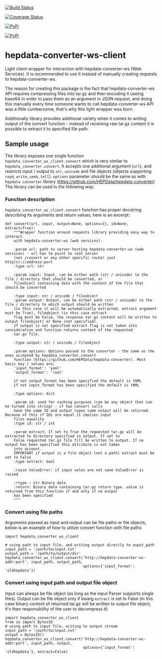 [![Build Status](https://travis-ci.org/HEPData/hepdata-converter-ws-client.svg?branch=master)](https://travis-ci.org/HEPData/hepdata-converter-ws-client)

[![Coverage Status](https://coveralls.io/repos/HEPData/hepdata-converter-ws-client/badge.svg?branch=master&service=github)](https://coveralls.io/github/HEPData/hepdata-converter-ws-client?branch=master)

[![PyPi](https://img.shields.io/pypi/dm/hepdata-converter-ws-client.svg)](https://pypi.python.org/pypi/hepdata-converter-ws-client/)

[![PyPi](https://img.shields.io/github/license/hepdata/hepdata-converter-ws-client.svg)](https://github.com/HEPData/hepdata-converter-ws-client/blob/master/LICENSE.txt)


# hepdata-converter-ws-client

Light client wrapper for interaction with hepdata-converter-ws (Web Services).
It is recommended to use it instead of manually creating requests to hepdata-converter-ws.

The reason for creating this package is the fact that hepdata-converter-ws API requires compressing files into
tar.gz and then encoding it useing base64 in order to pass them as an argument in JSON request, and doing this manually
every time someone wants to call hepdata-converter-ws API was a little cumbersome, that's why this light wrapper was
born.

Additionally library provides additional variety when it comes to writing output of the convert function - instead
of receiving raw tar.gz content it is possible to extract it to specified file path.

## Sample usage

The library exposes one single function ```hepdata_converter_ws_client.convert``` which is very similar to
```hepdata_converter.convert```. It accepts one additional argument (```url```), and restricts input / output to
```str```, ```unicode``` and file objects (objects supporting ```read```, ```write```, ```seek```, ```tell```).
```options``` parameter should be the same as with ```hepdata_converter``` library (https://github.com/HEPData/hepdata-converter)
The library can be used in the following way:

### Function description

```hepdata_converter_ws_client.convert``` function has proper docstring describing its arguments and return values, here is an excerpt:

```
def convert(url, input, output=None, options={}, id=None, extract=True):
    """Wrapper function around requests library providing easy way to interact
    with hepdata-converter-ws (web services).

    :param url: path to server hosting hepdata-converter-ws (web services) - url has to point to root server
    (not /convert or any other specific route) just http(s)://address:port
    :type url: str

    :param input: Input, can be either path (str / unicode) to the file / directory that should be converted, or
    fileobject containing data with the content of the file that should be converted

    :type input: str / unicode / fileobject
    :param output: Output, can be either path (str / unicode) to the file / directory to which output should be written
    (in this case it will be automatically extracted, extract argument must be True), fileobject (in this case extract
    flag must be False, the response tar.gz content will be written to output fileobject) or None (not specified).
    If output is not specified extract flag is not taken into consideration and function returns content of the requested
    tar.gz file.

    :type output: str / unicode / fileobject

    :param options: Options passed to the converter - the same as the ones accepted by hepdata_converter.convert
    function (https://github.com/HEPData/hepdata-converter). Most basic key / values are:
    'input_format': 'yaml'
    'output_format': 'root'

    if not output_format has been specified the default is YAML
    if not input_format has been specified the default is YAML

    :type options: dict

    :param id: used for caching purposes (can be any object that can be turned into string) - if two convert calls
    have the same ID and output types same output will be returned. Because of this if IDs are equal it implies input
    files equality
    :type id: str / int

    :param extract: If set to True the requested tar.gz will be extracted to directory specified in output. If set to
    False requested tar.gz file fill be written to output. If no output has been specified this attribute is not taken
    into account.
    IMPORTANT if output is a file object (not a path) extract must be set to False
    :type extract: bool

    :raise ValueError: if input vales are not sane ValueError is raised

    :rtype : str Binary data
    :return: Binary data containing tar.gz return type. value is returned from this function if and only if no output
    has been specified
    """
```


### Convert using file paths

Arguments passed as input and output can be file paths or file objects, below is an example
of how to utilize convert function with file paths

```
import hepdata_converter_ws_client

# using path to input file, and writing output directly to ouput_path
input_path = '/path/to/input.txt'
output_path = '/path/to/output/dir'
hepdata_converter_ws_client.convert('http://hepdata-converter-ws-addr:port', input_path, output_path,
                                    options={'input_format': 'oldhepdata'})
```

### Convert using input path and output file object

Input can always be file object (as long as the input Parser supports single files). Output can be file object
only if kwarg ```extract``` is set to False (in this case binary content of returned tar.gz will be written to output
file object, it's then responsibility of the user to decompress it)

```
import hepdata_converter_ws_client
from io import BytesIO
# using path to input file, writing to output stream
input_path = '/path/to/input.txt'
output = BytesIO()
hepdata_converter_ws_client.convert('http://hepdata-converter-ws-addr:port', input_path, output,
                                    options={'input_format': 'oldhepdata'}, extract=False)

```
